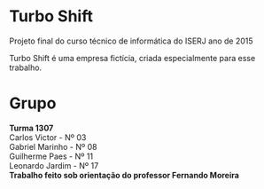 # Turbo Shift
Projeto final do curso técnico de informática do ISERJ ano de 2015 
 
Turbo Shift é uma empresa fictícia, criada especialmente para esse trabalho.

# Grupo 

<b> Turma 1307</b><br>
Carlos Victor - Nº 03<br>
Gabriel Marinho - Nº 08<br>
Guilherme Paes - Nº 11<br>
Leonardo Jardim - Nº 17<br>
<b> Trabalho feito sob orientação do professor Fernando Moreira</b>

